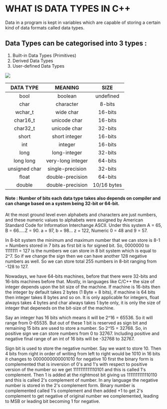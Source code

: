 # WHAT IS DATA TYPES IN C++

Data in a program is kept in variables which are capable of storing a certain kind of data formats called data types.

## Data Types can be categorised into 3 types :


1. Built-in Data Types (Primitives)
2. Derived Data Types
3. User-defined Data Types

![](https://simplesnippets.tech/wp-content/uploads/2018/03/c-datatypes.jpg)



|   DATA TYPE   |      MEANING      |    SIZE     |
| :-----------: | :---------------: | :---------: |
|     bool      |      boolean      |  undefined  |
|     char      |     character     |   8-bits    |
|    wchar_t    |     wide char     |   16-bits   |
|   char16_t    |   unicode char    |   16-bits   |
|   char32_t    |   unicode char    |   32-bits   |
|     short     |   short integer   |   16-bits   |
|      int      |      integer      |   16-bits   |
|     long      |   long-integer    |   32-bits   |
|   long long   | very-long integer |   64-bits   |
| unsigned char | single-precision  |   32-bits   |
|     float     | double-precision  |   64-bits   |
|    double     | double-precision  | 10/16 bytes |



#### Note : Number of bits each data type takes also depends on compiler and can change based on a system being 32-bit or 64-bit.

At the most ground level even alphabets and characters are just numbers, and these numeric values to alphabets were assigned by American Standard Code for Information Interchange ASCII. Under this system A  = 65, B = 66.....Z = 90.   a = 97, b = 98... z = 122, Numeric 0 = 48 and 9 = 57.

In 8-bit system the minimum and maximum number that we can store is 8-1 = Numbers stored in 7 bits as first bit is for signed bit. So, 0000000 to 1111111 = 127 is the numbers we can store in 8 bit system which is equal to 2^7. So if we change the sign then we can have another 128 negative numbers as well. So we can store total 255 numbers in 8-bit ranging from -128 to 127.

Nowadays, we have 64-bits machines, before that there were 32-bits and 16-bits machines before that.
Mostly, in languages like C/C++ the size of integer depends upon the bit size of the machine.
If machine is 16-bits then the integer by default takes 2 bytes (1 Byte = 8 bits), if machine is 64 bits then integer takes 8 bytes and so on.
It is only applicable for integers, float always takes 4 bytes and char always takes 1 byte only, it is only the size of integer that depeneds on the bit-size of the machine.

Say an integer has 16 bits which means it will be 2^16  = 65536. So it will range from 0-65535.
But out of these 1 bit is reserved as sign bit and remaining  15 bits are used to store a number. So 2^15 = 32768.
So, in positive sign we can store numbers from 0 to 32767. Including positive and negative final range of an int of 16 bits will be -32768 to 32767.

Sign bit is used to store the negative number. Say we want to store 10. Then 4 bits from right in order of writing from left to right would be 1010 in 16 bits it changes to 0000000000001010 for negative 10 first the binary form is complemented that is inversion of 0's and 1's with respect to positive version of the number so we get 1111111111110101 and this is called 1's complement. Then 1 is added at the rightmost bit giving us 1111111111110110 and this is called 2's complement of number. In any language the negative number is stored in the 2's complement form. Binary number is complemented called 1's complement and then added +1 to get 2's complement to get negative of original number we complemented, leading to MSB or leading bit becoming 1 for negative.
